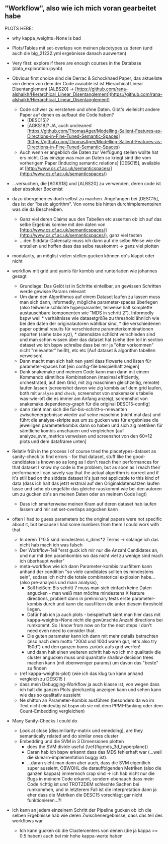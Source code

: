 ## "Workflow", also wie ich mich voran gearbeitet habe

PLOTS HERE:
* why kappa_weights=None is bad 
* Plots/Tables mit set-overlaps von meinen placetypes zu deren (und auch die big_21222.yml ergebnisse danach auswerten)

* Very first: explore if there are enough courses in the Database (data_exploration.ipynb)
* Obvious first choice sind die Derrac & Schockhaed Paper, das aktuellste von denen von dem der Code avaiable ist ist Hierachical Linear Disentanglement [ALBS20] -> [https://github.com/rana-alshaikh/Hierarchical_Linear_Disentanglement](https://github.com/rana-alshaikh/Hierarchical_Linear_Disentanglement)
    * Code schwer zu verstehen und ohne Daten. Gibt's vielleicht andere Paper auf denen es aufbaut die Code haben?
        * [DESC15]?
        * [AGKS18]? JA, auch uncleaned [https://github.com/ThomasAger/Modelling-Salient-Features-as-Directions-in-Fine-Tuned-Semantic-Spaces](https://github.com/ThomasAger/Modelling-Salient-Features-as-Directions-in-Fine-Tuned-Semantic-Spaces)
    - Auch wenn er angeblich die Daten zur Verfügung stellen wollte hat ers nicht. Das einzige was man an Daten so kriegt sind die vom vorherigem Paper [Inducing semantic relations] [DESC15], available at [http://www.cs.cf.ac.uk/semanticspaces/](http://www.cs.cf.ac.uk/semanticspaces/)
* ...versuchen, die [AGKS18] und [ALBS20] zu verwenden, deren code ist aber absoluter Bockmist
* dazu übergehen es doch selbst zu machen. Angefangen bei [DESC15], das ist der "basic algorithm". Von vorne bis hinten durchimplementeiren was die da Beschreiben.
    * Ganz viel deren Claims aus den Tabellen etc asserten ob ich auf das selbe Ergebnis komme mit den daten von [http://www.cs.cf.ac.uk/semanticspaces/](http://www.cs.cf.ac.uk/semanticspaces/), ganz viel testen
    * ...den Siddata-Datensatz muss ich dann auf die selbe Weise wie die erstellen und hoffen dass das selbe rauskommt → ganz viel plotten

* modularity, an möglist vielen stellen gucken können ob's klappt oder nicht
* workflow mit grid und yamls für kombis und runterladen wie johannes gesagt 
	* Grundlage: Das Gelöt ist in Schritte einteilbar, an gewissen Schritten werde gewisse Params relevant
	* Um dann den Algorithmus auf einem Dataset laufen zu lassen muss man sich dann, informedly, mögliche parameter-spaces überlegen (also teilweise schlichte hyperparamter, teilweise halt komplette austauschbare komponenten wie "MDS in schritt 2"). Informedly bspw weil * verhältnisse wie datasetgröße zu threshold ähnlich wie bei den daten der originalautoren wählbar sind, * die verschiedenen paper optimal results für verschiedene parameterkombinationen reporten (siehe tabe xyz), * datensätze schlicht verschieden sind und man schon wissen über das dataset hat (siehe den teil in section dataset wo ich bspw schreibe dass bei mir ja "öfter vorkommen" nicht "relevanter" heißt), etc etc  [Auf dataset & algorithm tabellen verweisen]
	* Dann macht man sich halt nen yaml dass fixwerte und listen für parameter-spaces hat [ein config-file beispielhaft zeigen]
	* Dank snakemake und meinem Code kann man dann mit einem Kommando sämtlihce Kombinationen (maximal efficiently, orchestrated, auf dem Grid, mit zig maschinen gleichzeitig, remote) laufen lassen  [screenshot davon wie zig kombis auf dem grid laufen, both mit `analyze` and `check`, screenshot von snakemake's tabelle was-wie-oft die es immer am Anfang anzeigt, screenshot von snakemake dependency-graph für die original DESC15-config]
	* dann zieht man sich die für-bis-schritt-x-relevanten zwischenergebnisse wieder auf seine maschine (nicht mal das) und führt die analyse-skripte aus um zu gucken was für ergebnisse die jeweiligen parameterkombis dann so haben und sich zig metriken für sämtliche kombis anschauen und vergleichen [auf analyze_svm_metrics verweisen und screenshot von den 60*12 plots und dem dataframe unten]


* Relativ früh  in the process I of course tried the placetypes-dataset as sanity-check to find errors - for that dataset, stuff like the good-candidates is known so as long as I don't reach their performances for that dataset I know my code is the problem, but as soon as I reach their performance I can savely say that the actual algorithm is correct and if it's still bad on the siddata dataset it's just not applicable to this kind of data (dass ich halt das jetzt erstmal auf den Originaldatensätzen laufen lasse und sehe ob ungefähr das gleiche rauskommt wie bei den autoren um zu gucken ob's an meinen Daten oder an meinem Code liegt)
	* Dass ich smarterweise meinen Kram auf deren dataset hab laufen lassen und mir set set-overlaps angucken kann
* often I had to guess parameters bc the original papers were not specific about it, but because I had some numbers from them I could work with that
	* In deren T^0.5 sind mindestens n_dims*2 Terms -> solange ich das nicht hab mach ich was falsch
	* Der Workflow-Teil "erst guck ich mir nur die Anzahl Candidates an, und nur mit den paramkombis wo das nicht viel zu wenige sind mach ich überhaupt weiter"
	* meta-workflow wie ich dann Parameter-kombis rausfiltern kann anhand der condition "so viele candidates sollten es mindestens sein", sodass ich nicht die totale combinatorical explosion habe... (also pre-analysis und main analysis),
		* Soll heißen: Bis schritt 7 muss man sich einfach keine Daten angucken - man weiß man möchte mindestens X feature directions, probiert dann in preliminary tests erste parameter-kombis durch und kann die rausfiltern die unter diesem threshold liegen. 
		* Dafür hab ich ja auch plots - beispielhaft sieht man hier dass mit kappa-weights=None nicht die gewünschte Anzahl directions bei rumkommt. So I know from now on for the next steps I don't need even need to consider that. 
		* Die guten parameter kann ich dann mit mehr details betrachten (also nach dem motto "200d und 100d waren gut, let's also try 150d") und den ganzen bums zurück aufs grid werfen! 
		* und dann halt einen weiteren schritt hab wo ich mir qualitativ die cluster angucken muss und quanitativ shallow decision trees machen kann (mit ebenweniger params) um davon das "beste" zu finden
	* (ref kappa-weights-plot) (wie ich das klug tun kann anhand vergleich zu DESC15 )
	* dass mein Debugging-Workflow ja auch klasse ist, von wegen dass ich halt die ganzen Plots gleichzeitig anzeigen kann und sehen kann wie das so qualitativ aussieht
	* Ne shitton an Parameter-Kombis ausführen (besonders da wo im Text nicht eindeutig ist bspw ob sie mit dem PPMI-Ranking oder dem Count-Embedding vergleichen)
* Many Sanity-Checks I could do
	* Look at close [dissimiliarity-matrix und emedding], are they semantically related and do similar ones cluster
	* Embedding und die SVM in 3 Dimensionen plotten
		* does the SVM divide useful (\ref{fig:mds_3d_hyperplane})
		* Daran hab ich bspw erkannt dass das MDS fehlerhaft war (...weil die sklearn-implementation buggy ist). 
		* ...daran sieht man dann aber auch, dass die SVM eigentlich super aussieht, OBWOHL die darauffolgenden Metriken (also die ganzen kappas) immernoch crap sind -> ich hab nicht nur die Bugs in meinem Code erkannt, sondern ebenauch dass mein Code richtig ist und TROTZDEM schlechte Sachen bei rumkommen, und in letzterem Fall ist die interpretation dann ja eher dass die Metriken die DESC15 vorschlägt gar nicht funktionieren...?!

* Ich kann an jedem einzelnem Schritt der Pipeline gucken ob ich die selben Ergebnisse hab wie deren Zwischenergebnisse, dass das teil des workflows war 
	* Ich kann gucken ob die Clustercenters von denen (die ja kappa >= 0.5 haben) auch bei mir hohe kappa-werte haben 